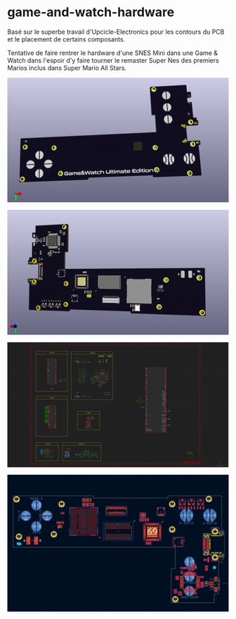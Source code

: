 # game-and-watch-hardware

Basé sur le superbe travail d'Upcicle-Electronics pour les contours du PCB et le placement de certains composants.

Tentative de faire rentrer le hardware d'une SNES Mini dans une Game & Watch dans l'espoir d'y faire tourner le remaster Super Nes des premiers Marios inclus dans Super Mario All Stars.

![Version 0.1_Front](https://github.com/freakdoctor/game-and-watch-R16-hardware/blob/main/Visuels/Game_and_Watch_R16_1.png "Version 0.1_Front")


![Version 0.1_Back](https://github.com/freakdoctor/game-and-watch-R16-hardware/blob/main/Visuels/Game_and_Watch_R16.png "Version 0.1_Back")


![Version 0.1_Schematics](https://github.com/freakdoctor/game-and-watch-R16-hardware/blob/main/Visuels/G%26W-R16-Schematics.jpg "Version 0.1_Schematics")

![Version 0.1_PCB](https://github.com/freakdoctor/game-and-watch-R16-hardware/blob/main/Visuels/G%26W-R16-PCB.jpg "Version 0.1_PCB")

